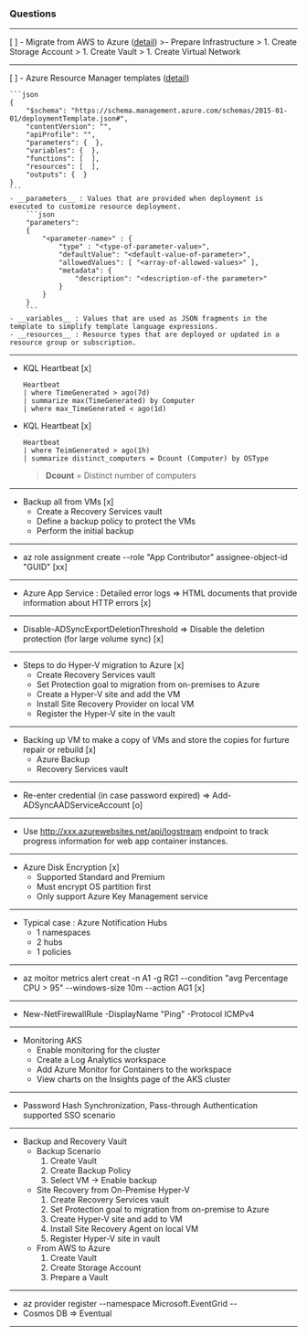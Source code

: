 ### Questions
---
[ ] - Migrate from AWS to Azure ([detail](https://docs.microsoft.com/en-us/azure/site-recovery/migrate-tutorial-aws-azure))
    >- Prepare Infrastructure
    >    1. Create Storage Account
    >    1. Create Vault
    >    1. Create Virtual Network

---

[ ] - Azure Resource Manager templates ([detail](https://docs.microsoft.com/en-us/azure/azure-resource-manager/resource-group-authoring-templates))

    ```json
    {
        "$schema": "https://schema.management.azure.com/schemas/2015-01-01/deploymentTemplate.json#",
        "contentVersion": "",
        "apiProfile": "",
        "parameters": {  },
        "variables": {  },
        "functions": [  ],
        "resources": [  ],
        "outputs": {  }
    }
    ```
    - __parameters__ : Values that are provided when deployment is executed to customize resource deployment.
        ```json
        "parameters": 
        {
            "<parameter-name>" : {
                "type" : "<type-of-parameter-value>",
                "defaultValue": "<default-value-of-parameter>",
                "allowedValues": [ "<array-of-allowed-values>" ],
                "metadata": {
                    "description": "<description-of-the parameter>" 
                }
            }
        }
        ```
    - __variables__ : Values that are used as JSON fragments in the template to simplify template language expressions.
    - __resources__ : Resource types that are deployed or updated in a resource group or subscription.

---

- KQL Heartbeat [x]
    ```KQL
    Heartbeat
    | where TimeGenerated > ago(7d)
    | summarize max(TimeGenerated) by Computer
    | where max_TimeGenerated < ago(1d)
    ```

- KQL Heartbeat [x]
    ```KQL
    Heartbeat
    | where TeimGenerated > ago(1h)
    | summarize distinct_computers = Dcount (Computer) by OSType
    ``` 
    >__Dcount__ = Distinct number of computers
    
---
- Backup all from VMs [x]
    - Create a Recovery Services vault
    - Define a backup policy to protect the VMs
    - Perform the initial backup
---
- az role assignment create --role "App Contributor" assignee-object-id "GUID" [xx]
---
- Azure App Service : Detailed error logs => HTML documents that provide information about HTTP errors [x]
---
- Disable-ADSyncExportDeletionThreshold => Disable the deletion protection (for large volume sync) [x]
---
- Steps to do Hyper-V migration to Azure [x]
    - Create Recovery Services vault
    - Set Protection goal to migration from on-premises to Azure
    - Create a Hyper-V site and add the VM
    - Install Site Recovery Provider on local VM
    - Register the Hyper-V site in the vault
---
- Backing up VM to make a copy of VMs and store the copies for furture repair or rebuild [x]
    - Azure Backup
    - Recovery Services vault
---
- Re-enter credential (in case password expired) => Add-ADSyncAADServiceAccount [o]
---
- Use http://xxx.azurewebsites.net/api/logstream endpoint to track progress information for web app container instances.
---
- Azure Disk Encryption [x]
    - Supported Standard and Premium
    - Must encrypt OS partition first
    - Only support Azure Key Management service
---
- Typical case : Azure Notification Hubs
    - 1 namespaces
    - 2 hubs
    - 1 policies
---
- az moitor metrics alert creat -n A1 -g RG1 --condition "avg Percentage CPU > 95" --windows-size 10m --action AG1 [x]
---
- New-NetFirewallRule -DisplayName "Ping" -Protocol ICMPv4
---
- Monitoring AKS
    - Enable monitoring for the cluster
    - Create a Log Analytics workspace
    - Add Azure Monitor for Containers to the workspace
    - View charts on the Insights page of the AKS cluster
---
- Password Hash Synchronization, Pass-through Authentication supported SSO scenario
---

- Backup and Recovery Vault
    - Backup Scenario
        1. Create Vault
        1. Create Backup Policy
        1. Select VM -> Enable backup
    - Site Recovery from On-Premise Hyper-V
        1. Create Recovery Services vault
        1. Set Protection goal to migration from on-premise to Azure
        1. Create Hyper-V site and add to VM
        1. Install Site Recovery Agent on local VM
        1. Register Hyper-V site in vault
    - From AWS to Azure
        1. Create Vault
        1. Create Storage Account
        1. Prepare a Vault
---
- az provider register --namespace Microsoft.EventGrid
--
- Cosmos DB => Eventual
---
